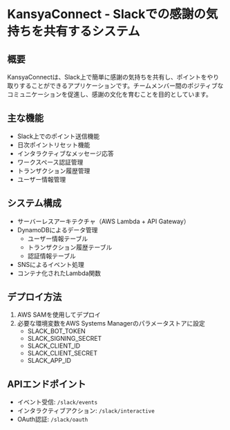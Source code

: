 # KansyaConnect - Slackでの感謝の気持ちを共有するシステム

## 概要
KansyaConnectは、Slack上で簡単に感謝の気持ちを共有し、ポイントをやり取りすることができるアプリケーションです。チームメンバー間のポジティブなコミュニケーションを促進し、感謝の文化を育むことを目的としています。

## 主な機能
- Slack上でのポイント送信機能
- 日次ポイントリセット機能
- インタラクティブなメッセージ応答
- ワークスペース認証管理
- トランザクション履歴管理
- ユーザー情報管理

## システム構成
- サーバーレスアーキテクチャ（AWS Lambda + API Gateway）
- DynamoDBによるデータ管理
  - ユーザー情報テーブル
  - トランザクション履歴テーブル
  - 認証情報テーブル
- SNSによるイベント処理
- コンテナ化されたLambda関数

## デプロイ方法
1. AWS SAMを使用してデプロイ
2. 必要な環境変数をAWS Systems Managerのパラメータストアに設定
   - SLACK_BOT_TOKEN
   - SLACK_SIGNING_SECRET
   - SLACK_CLIENT_ID
   - SLACK_CLIENT_SECRET
   - SLACK_APP_ID

## APIエンドポイント
- イベント受信: `/slack/events`
- インタラクティブアクション: `/slack/interactive`
- OAuth認証: `/slack/oauth`